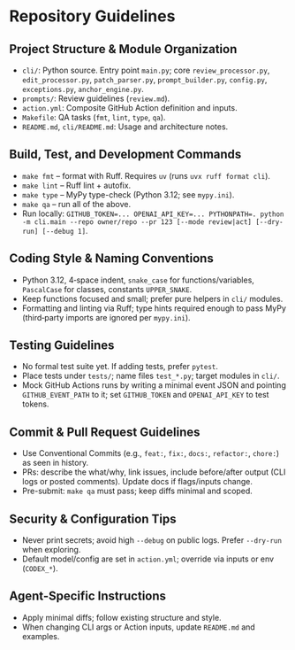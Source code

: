 # Repository Guidelines

## Project Structure & Module Organization
- `cli/`: Python source. Entry point `main.py`; core `review_processor.py`, `edit_processor.py`, `patch_parser.py`, `prompt_builder.py`, `config.py`, `exceptions.py`, `anchor_engine.py`.
- `prompts/`: Review guidelines (`review.md`).
- `action.yml`: Composite GitHub Action definition and inputs.
- `Makefile`: QA tasks (`fmt`, `lint`, `type`, `qa`).
- `README.md`, `cli/README.md`: Usage and architecture notes.

## Build, Test, and Development Commands
- `make fmt` – format with Ruff. Requires `uv` (runs `uvx ruff format cli`).
- `make lint` – Ruff lint + autofix.
- `make type` – MyPy type-check (Python 3.12; see `mypy.ini`).
- `make qa` – run all of the above.
- Run locally: `GITHUB_TOKEN=... OPENAI_API_KEY=... PYTHONPATH=. python -m cli.main --repo owner/repo --pr 123 [--mode review|act] [--dry-run] [--debug 1]`.

## Coding Style & Naming Conventions
- Python 3.12, 4‑space indent, `snake_case` for functions/variables, `PascalCase` for classes, constants `UPPER_SNAKE`.
- Keep functions focused and small; prefer pure helpers in `cli/` modules.
- Formatting and linting via Ruff; type hints required enough to pass MyPy (third‑party imports are ignored per `mypy.ini`).

## Testing Guidelines
- No formal test suite yet. If adding tests, prefer `pytest`.
- Place tests under `tests/`; name files `test_*.py`; target modules in `cli/`.
- Mock GitHub Actions runs by writing a minimal event JSON and pointing `GITHUB_EVENT_PATH` to it; set `GITHUB_TOKEN` and `OPENAI_API_KEY` to test tokens.

## Commit & Pull Request Guidelines
- Use Conventional Commits (e.g., `feat:`, `fix:`, `docs:`, `refactor:`, `chore:`) as seen in history.
- PRs: describe the what/why, link issues, include before/after output (CLI logs or posted comments). Update docs if flags/inputs change.
- Pre-submit: `make qa` must pass; keep diffs minimal and scoped.

## Security & Configuration Tips
- Never print secrets; avoid high `--debug` on public logs. Prefer `--dry-run` when exploring.
- Default model/config are set in `action.yml`; override via inputs or env (`CODEX_*`).

## Agent-Specific Instructions
- Apply minimal diffs; follow existing structure and style.
- When changing CLI args or Action inputs, update `README.md` and examples.

